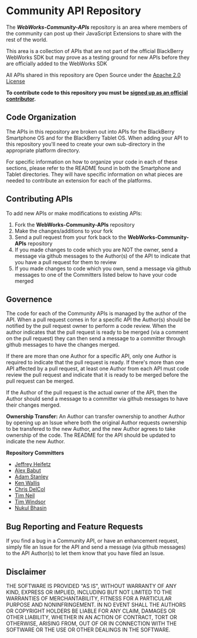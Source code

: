 # Community API Repository
The _**WebWorks-Community-APIs**_ repository is an area where members of the community can post up their JavaScript Extensions to share with the rest of the world.

This area is a collection of APIs that are not part of the official BlackBerry WebWorks SDK but may prove as a testing ground for new APIs before they are officially added to the WebWorks SDK

All APIs shared in this repository are Open Source under the  [Apache 2.0 License](http://www.apache.org/licenses/LICENSE-2.0.html)

**To contribute code to this repository you must be [signed up as an official contributor](https://github.com/blackberry/WebWorks/wiki/How-to-Contribute).**

## Code Organization

The APIs in this repository are broken out into APIs for the BlackBerry Smartphone OS and for the BlackBerry Tablet OS.  When adding your API to this repository you'll need to create your own sub-directory in the appropriate platform directory.

For specific information on how to organize your code in each of these sections, please refer to the README found in both the Smartphone and Tablet directories.  They will have specific information on what pieces are needed to contribute an extension for each of the platforms.

## Contributing APIs

To add new APIs or make modifications to existing APIs:

1. Fork the **WebWorks-Community-APIs** repository
2. Make the changes/additions to your fork
3. Send a pull request from your fork back to the **WebWorks-Community-APIs** repository
4. If you made changes to code which you are NOT the owner, send a message via github messages to the Author(s) of the API to indicate that you have a pull request for them to review
5. If you made changes to code which you own, send a message via github messages to one of the Committers listed below to have your code merged

## Governence

The code for each of the Community APIs is managed by the author of the API.  When a pull request comes in for a specific API the Author(s) should be notified by the pull request owner to perform a code review.  When the author
indicates that the pull request is ready to be merged (via a comment on the pull request) they can then send a message to a committer through github messages to have the changes merged.

If there are more than one Author for a specific API, only one Author is required to indicate that the pull request is ready.  If there's more than one API affected by a pull request, at least one Author from each API must code review
the pull request and indicate that it is ready to be merged before the pull request can be merged.

If the Author of the pull request is the actual owner of the API, then the Author should send a message to a committer via github messages to have their changes merged.

**Ownership Transfer:**
An Author can transfer ownership to another Author by opening up an Issue where both the original Author requests ownership to be transfered to the new Author, and the new Author agrees to take ownership of the code.
The README for the API should be updated to indicate the new Author.

**Repository Committers**

* [Jeffrey Heifetz](https://github.com/jeffheifetz)
* [Alex Babut](https://github.com/ababut)
* [Adam Stanley](https://github.com/adamstanley)
* [Ken Wallis](https://github.com/kwallis)
* [Chris DelCol](https://github.com/cdelcol)
* [Tim Neil](https://github.com/tneil)
* [Tim Windsor](https://github.com/timwindsor)
* [Nukul Bhasin](https://github.com/nukulb)

## Bug Reporting and Feature Requests

If you find a bug in a Community API, or have an enhancement request, simply file an Issue for the API and send a message (via github messages) to the API Author(s) to let them know that you have filed an Issue.

## Disclaimer

THE SOFTWARE IS PROVIDED "AS IS", WITHOUT WARRANTY OF ANY KIND, EXPRESS OR IMPLIED, INCLUDING BUT NOT LIMITED TO THE WARRANTIES OF MERCHANTABILITY, FITNESS FOR A PARTICULAR PURPOSE AND NONINFRINGEMENT. IN NO EVENT SHALL THE AUTHORS OR COPYRIGHT HOLDERS BE LIABLE FOR ANY CLAIM, DAMAGES OR OTHER LIABILITY, WHETHER IN AN ACTION OF CONTRACT, TORT OR OTHERWISE, ARISING FROM, OUT OF OR IN CONNECTION WITH THE SOFTWARE OR THE USE OR OTHER DEALINGS IN THE SOFTWARE.

